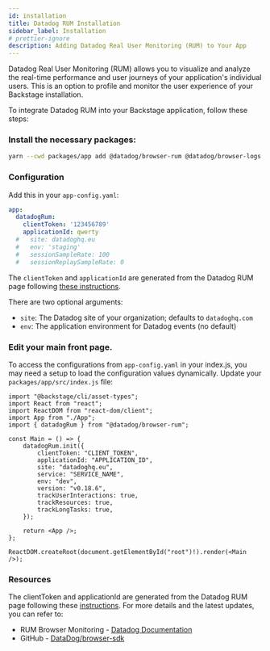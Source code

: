 ```yaml
---
id: installation
title: Datadog RUM Installation
sidebar_label: Installation
# prettier-ignore
description: Adding Datadog Real User Monitoring (RUM) to Your App
---
```


Datadog Real User Monitoring (RUM) allows you to visualize and analyze the
real-time performance and user journeys of your application's individual users.
This is an option to profile and monitor the user experience of your Backstage
installation.

To integrate Datadog RUM into your Backstage application, follow these steps:

### Install the necessary packages:

```bash
yarn --cwd packages/app add @datadog/browser-rum @datadog/browser-logs
```

### Configuration

Add this in your `app-config.yaml`:

```yaml
app:
  datadogRum:
    clientToken: '123456789'
    applicationId: qwerty
  #   site: datadoghq.eu
  #   env: 'staging'
  #   sessionSampleRate: 100
  #   sessionReplaySampleRate: 0
```

The `clientToken` and `applicationId` are generated from the Datadog RUM page
following
[these instructions](https://docs.datadoghq.com/real_user_monitoring/browser/).

There are two optional arguments:

- `site`: The Datadog site of your organization; defaults to `datadoghq.com`
- `env`: The application environment for Datadog events (no default)

### Edit your main front page.

To access the configurations from `app-config.yaml` in your index.js, you may need a setup to load the configuration values dynamically.
Update your `packages/app/src/index.js` file:

```
import "@backstage/cli/asset-types";
import React from "react";
import ReactDOM from "react-dom/client";
import App from "./App";
import { datadogRum } from "@datadog/browser-rum";

const Main = () => {
    datadogRum.init({
        clientToken: "CLIENT_TOKEN",
        applicationId: "APPLICATION_ID",
        site: "datadoghq.eu",
        service: "SERVICE_NAME",
        env: "dev",
        version: "v0.18.6",
        trackUserInteractions: true,
        trackResources: true,
        trackLongTasks: true,
    });

    return <App />;
};

ReactDOM.createRoot(document.getElementById("root")!).render(<Main />);
```

### Resources

The clientToken and applicationId are generated from the Datadog RUM page following these [instructions](https://docs.datadoghq.com/real_user_monitoring/browser/).
For more details and the latest updates, you can refer to:

- RUM Browser Monitoring - [Datadog Documentation](https://docs.datadoghq.com/real_user_monitoring/browser)
- GitHub - [DataDog/browser-sdk](https://github.com/DataDog/browser-sdk)
